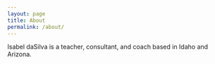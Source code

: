```yaml
---
layout: page
title: About
permalink: /about/
---
```


Isabel daSilva is a teacher, consultant, and coach based in Idaho and Arizona.
